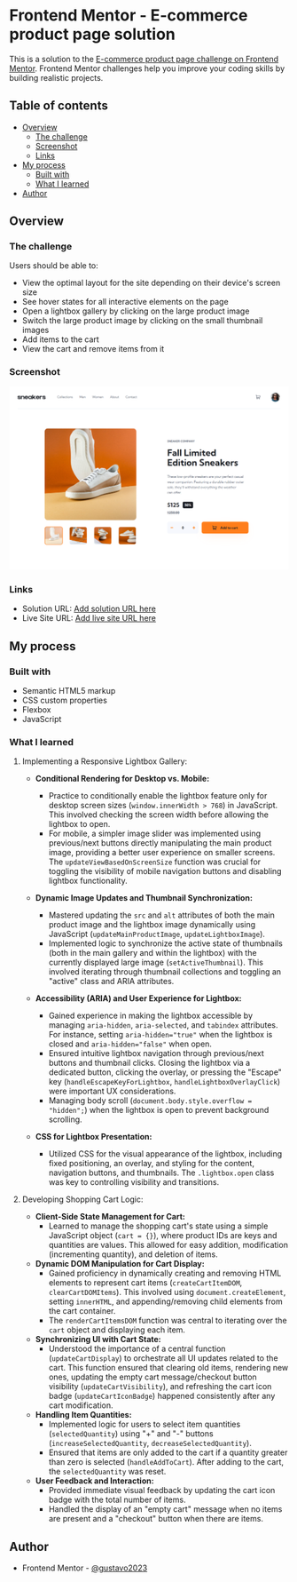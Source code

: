 # Frontend Mentor - E-commerce product page solution

This is a solution to the [E-commerce product page challenge on Frontend Mentor](https://www.frontendmentor.io/challenges/ecommerce-product-page-UPsZ9MJp6). Frontend Mentor challenges help you improve your coding skills by building realistic projects.

## Table of contents

- [Overview](#overview)
  - [The challenge](#the-challenge)
  - [Screenshot](#screenshot)
  - [Links](#links)
- [My process](#my-process)
  - [Built with](#built-with)
  - [What I learned](#what-i-learned)
- [Author](#author)

## Overview

### The challenge

Users should be able to:

- View the optimal layout for the site depending on their device's screen size
- See hover states for all interactive elements on the page
- Open a lightbox gallery by clicking on the large product image
- Switch the large product image by clicking on the small thumbnail images
- Add items to the cart
- View the cart and remove items from it

### Screenshot

![Live site screenshot](./design/screencapture.png)

### Links

- Solution URL: [Add solution URL here](https://your-solution-url.com)
- Live Site URL: [Add live site URL here](https://your-live-site-url.com)

## My process

### Built with

- Semantic HTML5 markup
- CSS custom properties
- Flexbox
- JavaScript

### What I learned

1. Implementing a Responsive Lightbox Gallery:

    - **Conditional Rendering for Desktop vs. Mobile:**

      - Practice to conditionally enable the lightbox feature only for desktop screen sizes (`window.innerWidth > 768`) in JavaScript. This involved checking the screen width before allowing the lightbox to open.
      - For mobile, a simpler image slider was implemented using previous/next buttons directly manipulating the main product image, providing a better user experience on smaller screens. The `updateViewBasedOnScreenSize` function was crucial for toggling the visibility of mobile navigation buttons and disabling lightbox functionality.

    - **Dynamic Image Updates and Thumbnail Synchronization:**

      - Mastered updating the `src` and `alt` attributes of both the main product image and the lightbox image dynamically using JavaScript (`updateMainProductImage`, `updateLightboxImage`).
      - Implemented logic to synchronize the active state of thumbnails (both in the main gallery and within the lightbox) with the currently displayed large image (`setActiveThumbnail`). This involved iterating through thumbnail collections and toggling an "active" class and ARIA attributes.

    - **Accessibility (ARIA) and User Experience for Lightbox:**

      - Gained experience in making the lightbox accessible by managing `aria-hidden`, `aria-selected`, and `tabindex` attributes. For instance, setting `aria-hidden="true"` when the lightbox is closed and `aria-hidden="false"` when open.
      - Ensured intuitive lightbox navigation through previous/next buttons and thumbnail clicks. Closing the lightbox via a dedicated button, clicking the overlay, or pressing the "Escape" key (`handleEscapeKeyForLightbox`, `handleLightboxOverlayClick`) were important UX considerations.
      - Managing body scroll (`document.body.style.overflow = "hidden";`) when the lightbox is open to prevent background scrolling.

    - **CSS for Lightbox Presentation:**

      - Utilized CSS for the visual appearance of the lightbox, including fixed positioning, an overlay, and styling for the content, navigation buttons, and thumbnails. The `.lightbox.open` class was key to controlling visibility and transitions.

2. Developing Shopping Cart Logic:

    - **Client-Side State Management for Cart:**
      - Learned to manage the shopping cart's state using a simple JavaScript object (`cart = {}`), where product IDs are keys and quantities are values. This allowed for easy addition, modification (incrementing quantity), and deletion of items.
    - **Dynamic DOM Manipulation for Cart Display:**
      - Gained proficiency in dynamically creating and removing HTML elements to represent cart items (`createCartItemDOM`, `clearCartDOMItems`). This involved using `document.createElement`, setting `innerHTML`, and appending/removing child elements from the cart container.
      - The `renderCartItemsDOM` function was central to iterating over the `cart` object and displaying each item.
    - **Synchronizing UI with Cart State:**
      - Understood the importance of a central function (`updateCartDisplay`) to orchestrate all UI updates related to the cart. This function ensured that clearing old items, rendering new ones, updating the empty cart message/checkout button visibility (`updateCartVisibility`), and refreshing the cart icon badge (`updateCartIconBadge`) happened consistently after any cart modification.
    - **Handling Item Quantities:**
      - Implemented logic for users to select item quantities (`selectedQuantity`) using "+" and "-" buttons (`increaseSelectedQuantity`, `decreaseSelectedQuantity`).
      - Ensured that items are only added to the cart if a quantity greater than zero is selected (`handleAddToCart`). After adding to the cart, the `selectedQuantity` was reset.
    - **User Feedback and Interaction:**
      - Provided immediate visual feedback by updating the cart icon badge with the total number of items.
      - Handled the display of an "empty cart" message when no items are present and a "checkout" button when there are items.

## Author

- Frontend Mentor - [@gustavo2023](https://www.frontendmentor.io/profile/gustavo2023)
